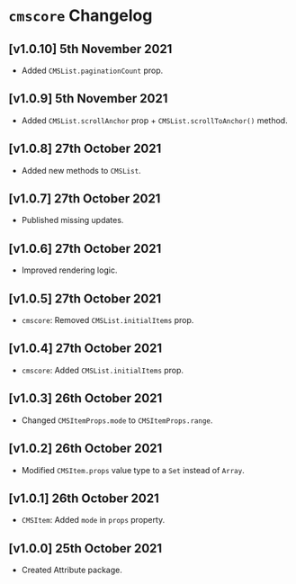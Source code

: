 # `cmscore` Changelog

## [v1.0.10] 5th November 2021

- Added `CMSList.paginationCount` prop.

## [v1.0.9] 5th November 2021

- Added `CMSList.scrollAnchor` prop + `CMSList.scrollToAnchor()` method.

## [v1.0.8] 27th October 2021

- Added new methods to `CMSList`.

## [v1.0.7] 27th October 2021

- Published missing updates.

## [v1.0.6] 27th October 2021

- Improved rendering logic.

## [v1.0.5] 27th October 2021

- `cmscore`: Removed `CMSList.initialItems` prop.

## [v1.0.4] 27th October 2021

- `cmscore`: Added `CMSList.initialItems` prop.

## [v1.0.3] 26th October 2021

- Changed `CMSItemProps.mode` to `CMSItemProps.range`.

## [v1.0.2] 26th October 2021

- Modified `CMSItem.props` value type to a `Set` instead of `Array`.

## [v1.0.1] 26th October 2021

- `CMSItem`: Added `mode` in `props` property.

## [v1.0.0] 25th October 2021

- Created Attribute package.
